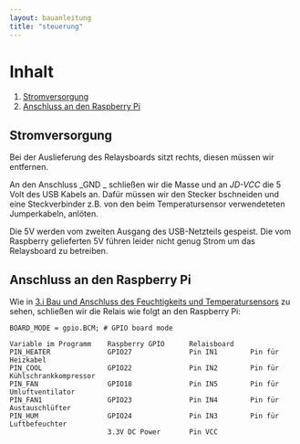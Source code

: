```yaml
---
layout: bauanleitung
title: "steuerung"
---
```

# Inhalt

1. [Stromversorgung](#stromversorgung)
1. [Anschluss an den Raspberry Pi](#anschluss-an-den-raspberry-pi)



## Stromversorgung

Bei der Auslieferung des Relaysboards sitzt rechts, diesen müssen wir entfernen.

An den Anschluss _GND _ schließen wir die Masse und an _JD-VCC_ die 5 Volt des USB Kabels an. Dafür müssen wir den Stecker bschneiden und eine Steckverbinder z.B. von den beim Temperatursensor verwendeteten Jumperkabeln, anlöten.

Die 5V werden vom zweiten Ausgang des USB-Netzteils gespeist. Die vom Raspberry gelieferten 5V führen leider nicht genug Strom um das Relaysboard zu betreiben.

## Anschluss an den Raspberry Pi

Wie in [3.i Bau und Anschluss des Feuchtigkeits und Temperatursensors](https://github.com/Tronje-the-Falconer/Reifeschrank/wiki/3.i-Bau-und-Anschluss-des-Feuchtigkeits-und-Temperatursensors) zu sehen, schließen wir die Relais wie folgt an den Raspberry Pi:

    BOARD_MODE = gpio.BCM; # GPIO board mode
    
    Variable im Programm    Raspberry GPIO      Relaisboard
    PIN_HEATER              GPIO27              Pin IN1        Pin für Heizkabel
    PIN_COOL                GPIO22              Pin IN2        Pin für Kühlschrankkompressor
    PIN_FAN                 GPIO18              Pin IN5        Pin für Umluftventilator
    PIN_FAN1                GPIO23              Pin IN4        Pin für Austauschlüfter
    PIN_HUM                 GPIO24              Pin IN3        Pin für Luftbefeuchter
                            3.3V DC Power       Pin VCC
